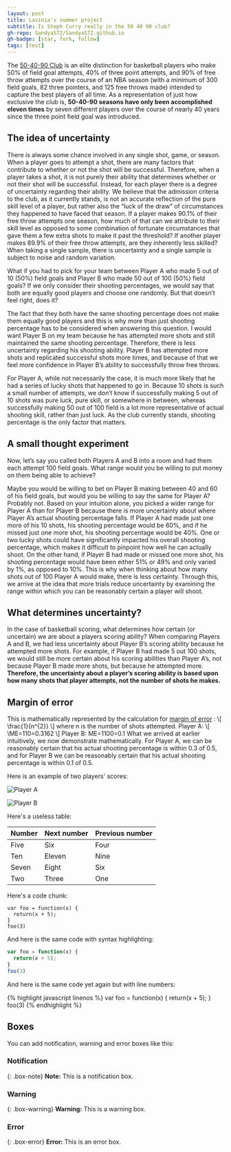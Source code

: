 ```yaml
---
layout: post
title: Lavinia's summer project
subtitle: Is Steph Curry really in the 50 40 90 club?
gh-repo: SandyaS72/SandyaS72.github.io
gh-badge: [star, fork, follow]
tags: [test]
---
```


The [50-40-90 Club](https://en.wikipedia.org/wiki/50%E2%80%9340%E2%80%9390_club) is an elite distinction for basketball players who make 50% of field goal attempts, 40% of three point attempts, and 90% of free throw attempts over the course of an NBA season (with a minimum of 300 field goals, 82 three pointers, and 125 free throws made) intended to capture the best players of all time. As a representation of just how exclusive the club is, **50-40-90 seasons have only been accomplished eleven times** by seven different players over the course of nearly 40 years since the three point field goal was introduced. 

## The idea of uncertainty

There is always some chance involved in any single shot, game, or season. When a player goes to attempt a shot, there are many factors that contribute to whether or not the shot will be successful. Therefore, when a player takes a shot, it is not purely their ability that determines whether or not their shot will be successful. Instead, for each player there is a degree of uncertainty regarding their ability. We believe that the admission criteria to the club, as it currently stands, is not an accurate reflection of the pure skill level of a player, but rather also the “luck of the draw” of circumstances they happened to have faced that season. If a player makes 90.1% of their free throw attempts one season, how much of that can we attribute to their skill level as opposed to some combination of fortunate circumstances that gave them a few extra shots to make it past the threshold? If another player makes 89.9% of their free throw attempts, are they inherently less skilled? When taking a single sample, there is uncertainty and a single sample is subject to noise and random variation. 
  
What if you had to pick for your team between Player A who made 5 out of 10 (50%) field goals and Player B who made 50 out of 100 (50%) field goals? If we only consider their shooting percentages, we would say that both are equally good players and choose one randomly. But that doesn’t feel right, does it? 

The fact that they both have the same shooting percentage does not make them equally good players and this is why more than just shooting percentage has to be considered when answering this question. I would want Player B on my team because he has attempted more shots and still maintained the same shooting percentage. Therefore, there is less uncertainty regarding his shooting ability. Player B has attempted more shots and replicated successful shots more times, and because of that we feel more confidence in Player B’s ability to successfully throw free throws.  

For Player A, while not necessarily the case, it is much more likely that he had a series of lucky shots that happened to go in. Because 10 shots is such a small number of attempts, we don’t know if successfully making 5 out of 10 shots was pure luck, pure skill, or somewhere in between, whereas successfully making 50 out of 100 field is a lot more representative of actual shooting skill, rather than just luck. As the club currently stands, shooting percentage is the only factor that matters.

## A small thought experiment

Now, let’s say you called both Players A and B into a room and had them each attempt 100 field goals. What range would you be willing to put money on them being able to achieve?

Maybe you would be willing to bet on Player B making between 40 and 60 of his field goals, but would you be willing to say the same for Player A? Probably not. Based on your intuition alone, you picked a wider range for Player A than for Player B because there is more uncertainty about where Player A’s actual shooting percentage falls. If Player A had made just one more of his 10 shots, his shooting percentage would be 60%, and if he missed just one more shot, his shooting percentage would be 40%. One or two lucky shots could have significantly impacted his overall shooting percentage, which makes it difficult to pinpoint how well he can actually shoot. On the other hand, if Player B had made or missed one more shot, his shooting percentage would have been either 51% or 49% and only varied by 1%, as opposed to 10%. This is why when thinking about how many shots out of 100 Player A would make, there is less certainty. Through this, we arrive at the idea that more trials reduce uncertainty by examining the range within which you can be reasonably certain a player will shoot. 

## What determines uncertainty?

In the case of basketball scoring, what determines how certain (or uncertain) we are about a players scoring ability? When comparing Players A and B, we had less uncertainty about Player B’s scoring ability because he attempted more shots. For example, if Player B had made 5 out 100 shots, we would still be more certain about his scoring abilities than Player A’s, not because Player B made more shots, but because he attempted more. **Therefore, the uncertainty about a player’s scoring ability is based upon how many shots that player attempts, not the number of shots he makes.** 

## Margin of error

This is mathematically represented by the calculation for [margin of error](https://en.wikipedia.org/wiki/Margin_of_error) :
	\\[ \frac{1}{n^{2}} \\]
where n is the number of shots attempted.
	Player A: \\[ \ME=110=0.3162 \\]
	Player B: ME=1100=0.1
What we arrived at earlier intuitively, we now demonstrate mathematically. For Player A, we can be reasonably certain that his actual shooting percentage is within 0.3 of 0.5, and for Player B we can be reasonably certain that his actual shooting percentage is within 0.1 of 0.5.


Here is an example of two players' scores:

![Player A](https://lh3.googleusercontent.com/JZi4BOAjDwbWkv5dP4VrBU5yszZK0CXyBXrtnx_3yintCOI8rDyuFUN733JSI31bXr3gMbQ9Mv1wgfaLUjv5nMCXKkMh4Q8iDWTKFT52GmJsRD3c0fI0GMfAnrH6hbtcyVmXrFh1=w2400)


![Player B](https://lh3.googleusercontent.com/0Jv_oPqwTic94Z7vGUbTggO5uk4GlHr5laI_zLynNOUI-OVp-d_PMOrUdVpnzzPaLvX1s_6L__G6E_FB72_c2jwiZPbSyu5TYIR7kpmWXnAKv0RVFCu6636-S_13lsBvORV5iWqI=w2400)

Here's a useless table:

| Number | Next number | Previous number |
| :------ |:--- | :--- |
| Five | Six | Four |
| Ten | Eleven | Nine |
| Seven | Eight | Six |
| Two | Three | One |

Here's a code chunk:

~~~
var foo = function(x) {
  return(x + 5);
}
foo(3)
~~~

And here is the same code with syntax highlighting:

```javascript
var foo = function(x) {
  return(x + 5);
}
foo(3)
```

And here is the same code yet again but with line numbers:

{% highlight javascript linenos %}
var foo = function(x) {
  return(x + 5);
}
foo(3)
{% endhighlight %}

## Boxes
You can add notification, warning and error boxes like this:

### Notification

{: .box-note}
**Note:** This is a notification box.

### Warning

{: .box-warning}
**Warning:** This is a warning box.

### Error

{: .box-error}
**Error:** This is an error box.
